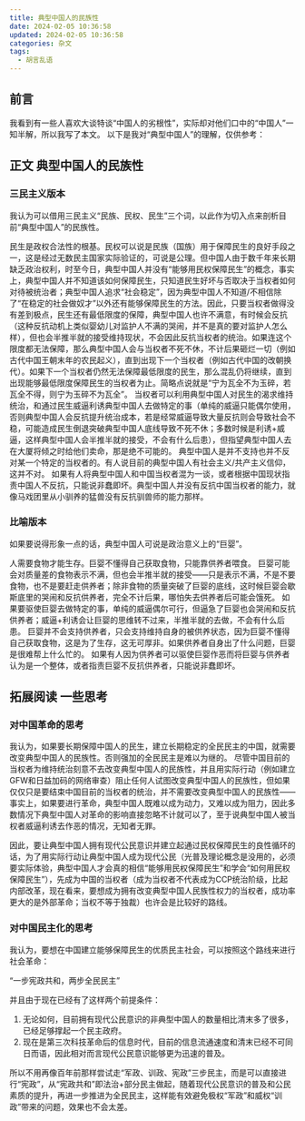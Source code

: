 ```yaml
---
title: 典型中国人的民族性
date: 2024-02-05 10:36:58
updated: 2024-02-05 10:36:58
categories: 杂文
tags:
  - 胡言乱语
---
```


## 前言
我看到有一些人喜欢大谈特谈“中国人的劣根性”，实际却对他们口中的“中国人”一知半解，所以我写了本文。
以下是我对“典型中国人”的理解，仅供参考：

## 正文 典型中国人的民族性

### 三民主义版本
我认为可以借用三民主义“民族、民权、民生”三个词，以此作为切入点来剖析目前“典型中国人”的民族性。

民生是政权合法性的根基。民权可以说是民族（国族）用于保障民生的良好手段之一，这是经过无数民主国家实际验证的，可说是公理。但中国人由于数千年来长期缺乏政治权利，时至今日，典型中国人并没有“能够用民权保障民生”的概念，事实上，典型中国人并不知道该如何保障民生，只知道民生好坏与否取决于当权者如何对待被统治者；典型中国人追求“社会稳定”，因为典型中国人不知道/不相信除了“在稳定的社会做奴才”以外还有能够保障民生的方法。因此，只要当权者做得没有差到极点，民生还有最低限度的保障，典型中国人也许不满意，有时候会反抗（这种反抗动机上类似婴幼儿对监护人不满的哭闹，并不是真的要对监护人怎么样），但也会半推半就的接受维持现状，不会因此反抗当权者的统治。如果连这个限度都无法保障，那么典型中国人会与当权者不死不休，不计后果砸烂一切（例如古代中国王朝末年的农民起义），直到出现下一个当权者（例如古代中国的改朝换代）。如果下一个当权者仍然无法保障最低限度的民生，那么混乱仍将继续，直到出现能够最低限度保障民生的当权者为止。简略点说就是“宁为瓦全不为玉碎，若瓦全不得，则宁为玉碎不为瓦全”。
当权者可以利用典型中国人对民生的渴求维持统治，和通过民生威逼利诱典型中国人去做特定的事（单纯的威逼只能偶尔使用，否则典型中国人会反抗提升统治成本，若是经常威逼导致大量反抗则会导致社会不稳，可能造成民生倒退突破典型中国人底线导致不死不休；多数时候是利诱+威逼，这样典型中国人会半推半就的接受，不会有什么后患），但指望典型中国人去在大厦将倾之时给他们卖命，那是绝不可能的。
典型中国人是并不支持也并不反对某一个特定的当权者的。有人说目前的典型中国人有社会主义/共产主义信仰，这并不对。
如果有人将典型中国人和中国当权者混为一谈，或者根据中国现状指责中国人不反抗，只能说非蠢即坏。典型中国人并没有反抗中国当权者的能力，就像马戏团里从小驯养的猛兽没有反抗驯兽师的能力那样。

### 比喻版本
如果要说得形象一点的话，典型中国人可说是政治意义上的“巨婴”。

人需要食物才能生存。巨婴不懂得自己获取食物，只能靠供养者喂食。
巨婴可能会对质量差的食物表示不满，但也会半推半就的接受——只是表示不满，不是不要食物，也不是要赶走供养者；除非食物的质量突破了巨婴的底线，这时候巨婴会歇斯底里的哭闹和反抗供养者，完全不计后果，哪怕失去供养者后可能会饿死。
如果要驱使巨婴去做特定的事，单纯的威逼偶尔可行，但逼急了巨婴也会哭闹和反抗供养者；威逼+利诱会让巨婴的思维转不过来，半推半就的去做，不会有什么后患。
巨婴并不会支持供养者，只会支持维持自身的被供养状态，因为巨婴不懂得自己获取食物，这是为了生存，这无可厚非。如果供养者自身出了什么问题，巨婴是很难帮上什么忙的。
如果有人因为供养者可以驱使巨婴作恶而将巨婴与供养者认为是一个整体，或者指责巨婴不反抗供养者，只能说非蠢即坏。

## 拓展阅读 一些思考

### 对中国革命的思考
我认为，如果要长期保障中国人的民生，建立长期稳定的全民民主的中国，就需要改变典型中国人的民族性。否则强加的全民民主是难以为继的。
尽管中国目前的当权者为维持统治刻意不去改变典型中国人的民族性，并且用实际行动（例如建立GFW和日益加码的网络审查）阻止任何人试图改变典型中国人的民族性，但如果仅仅只是要结束中国目前的当权者的统治，并不需要改变典型中国人的民族性——事实上，如果要进行革命，典型中国人既难以成为动力，又难以成为阻力，因此多数情况下典型中国人对革命的影响直接忽略不计就可以了，至于说典型中国人被当权者威逼利诱去作恶的情况，无知者无罪。

因此，要让典型中国人拥有现代公民意识并建立起通过民权保障民生的良性循环的话，为了用实际行动让典型中国人成为现代公民（光普及理论概念是没用的，必须要实际体验，典型中国人才会真的相信“能够用民权保障民生”和学会“如何用民权保障民生”），先成为中国的当权者（成为当权者不代表成为CCP统治阶级，比起内部改革，现在看来，要想成为拥有改变典型中国人民族性权力的当权者，成功率更大的是外部革命；当权不等于独裁）也许会是比较好的路线。

### 对中国民主化的思考
我认为，要想在中国建立能够保障民生的优质民主社会，可以按照这个路线来进行社会革命：

“一步宪政共和，两步全民民主”

并且由于现在已经有了这样两个前提条件：

1. 无论如何，目前拥有现代公民意识的非典型中国人的数量相比清末多了很多，已经足够撑起一个民主政府。
2. 现在是第三次科技革命后的信息时代，目前的信息流通速度和清末已经不可同日而语，因此相对而言现代公民意识能够更为迅速的普及。

所以不用再像百年前那样尝试走“军政、训政、宪政”三步民主，而是可以直接进行“宪政”，从“宪政共和”即法治+部分民主做起，随着现代公民意识的普及和公民素质的提升，再进一步推进为全民民主，这样能有效避免极权“军政”和威权“训政”带来的问题，效果也不会太差。
